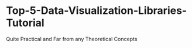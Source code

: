 # Top-5-Data-Visualization-Libraries-Tutorial
Quite Practical and Far from any Theoretical Concepts
